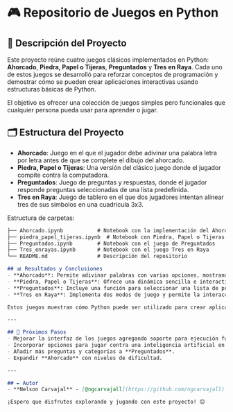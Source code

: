 # 🎮 Repositorio de Juegos en Python

## 📖 Descripción del Proyecto
Este proyecto reúne cuatro juegos clásicos implementados en Python: **Ahorcado**, **Piedra, Papel o Tijeras**, **Preguntados** y **Tres en Raya**. Cada uno de estos juegos se desarrolló para reforzar conceptos de programación y demostrar cómo se pueden crear aplicaciones interactivas usando estructuras básicas de Python.

El objetivo es ofrecer una colección de juegos simples pero funcionales que cualquier persona pueda usar para aprender o jugar.

## 🗂️ Estructura del Proyecto

- **Ahorcado**: Juego en el que el jugador debe adivinar una palabra letra por letra antes de que se complete el dibujo del ahorcado.
- **Piedra, Papel o Tijeras**: Una versión del clásico juego donde el jugador compite contra la computadora.
- **Preguntados**: Juego de preguntas y respuestas, donde el jugador responde preguntas seleccionadas de una lista predefinida.
- **Tres en Raya**: Juego de tablero en el que dos jugadores intentan alinear tres de sus símbolos en una cuadrícula 3x3.

Estructura de carpetas:

```markdown
├── Ahorcado.ipynb           # Notebook con la implementación del Ahorcado
├── piedra_papel_tijeras.ipynb  # Notebook con Piedra, Papel o Tijeras
├── Preguntados.ipynb        # Notebook con el juego de Preguntados
├── Tres_enrayas.ipynb       # Notebook con el juego Tres en Raya
└── README.md                # Descripción del repositorio

## 📊 Resultados y Conclusiones
- **Ahorcado**: Permite adivinar palabras con varias opciones, mostrando el dibujo del ahorcado progresivamente.
- **Piedra, Papel o Tijeras**: Ofrece una dinámica sencilla e interactiva entre el jugador y la computadora.
- **Preguntados**: Incluye una función para seleccionar una lista de preguntas específicas, lo que lo hace flexible y educativo.
- **Tres en Raya**: Implementa dos modos de juego y permite la interacción entre dos jugadores en una cuadrícula básica.

Estos juegos muestran cómo Python puede ser utilizado para crear aplicaciones interactivas simples pero efectivas, y son una excelente introducción para cualquier persona interesada en la programación.

---

## 🔄 Próximos Pasos
- Mejorar la interfaz de los juegos agregando soporte para ejecución fuera de los notebooks.
- Incorporar opciones para jugar contra una inteligencia artificial en el caso de **Tres en Raya**.
- Añadir más preguntas y categorías a **Preguntados**.
- Expandir **Ahorcado** con niveles de dificultad.

---

## ✒️ Autor
- **Nelson Carvajal** - [@ngcarvajall](https://github.com/ngcarvajall)

¡Espero que disfrutes explorando y jugando con este proyecto! 😊